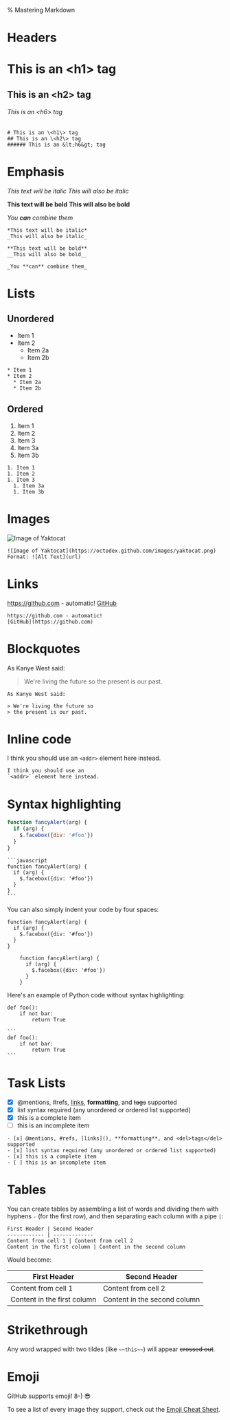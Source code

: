% Mastering Markdown

# Headers
# This is an \<h1\> tag
## This is an \<h2\> tag
###### This is an &lt;h6&gt; tag

```
# This is an \<h1\> tag
## This is an \<h2\> tag
###### This is an &lt;h6&gt; tag
```

# Emphasis
*This text will be italic*
_This will also be italic_

**This text will be bold**
__This will also be bold__

_You **can** combine them_

```
*This text will be italic*
_This will also be italic_

**This text will be bold**
__This will also be bold__

_You **can** combine them_
```

# Lists
## Unordered
* Item 1
* Item 2
  * Item 2a
  * Item 2b

```
* Item 1
* Item 2
  * Item 2a
  * Item 2b
```

## Ordered
1. Item 1
1. Item 2
1. Item 3
  1. Item 3a
  1. Item 3b

```
1. Item 1
1. Item 2
1. Item 3
  1. Item 3a
  1. Item 3b
```

# Images
![Image of Yaktocat](https://octodex.github.com/images/yaktocat.png)

```
![Image of Yaktocat](https://octodex.github.com/images/yaktocat.png)
Format: ![Alt Text](url)
```

# Links
https://github.com - automatic!
[GitHub](https://github.com)

```
https://github.com - automatic!
[GitHub](https://github.com)
```

# Blockquotes
As Kanye West said:

> We're living the future so
> the present is our past.

```
As Kanye West said:

> We're living the future so
> the present is our past.
```

# Inline code
I think you should use an
`<addr>` element here instead.

```
I think you should use an
`<addr>` element here instead.
```

# Syntax highlighting
```javascript
function fancyAlert(arg) {
  if (arg) {
    $.facebox({div: '#foo'})
  }
}
```

````
```javascript
function fancyAlert(arg) {
  if (arg) {
    $.facebox({div: '#foo'})
  }
}
```
````

You can also simply indent your code by four spaces:

    function fancyAlert(arg) {
      if (arg) {
        $.facebox({div: '#foo'})
      }
    }

```
    function fancyAlert(arg) {
      if (arg) {
        $.facebox({div: '#foo'})
      }
    }
```

Here's an example of Python code without syntax highlighting:
```
def foo():
    if not bar:
        return True
```

````
```
def foo():
    if not bar:
        return True
```
````

# Task Lists
- [x] @mentions, #refs, [links](), **formatting**, and <del>tags</del> supported
- [x] list syntax required (any unordered or ordered list supported)
- [x] this is a complete item
- [ ] this is an incomplete item

```
- [x] @mentions, #refs, [links](), **formatting**, and <del>tags</del> supported
- [x] list syntax required (any unordered or ordered list supported)
- [x] this is a complete item
- [ ] this is an incomplete item
```

# Tables
You can create tables by assembling a list of words and dividing them with hyphens `-` (for the first row), and then separating each column with a pipe `|`:

```
First Header | Second Header
------------ | -------------
Content from cell 1 | Content from cell 2
Content in the first column | Content in the second column
```

Would become:

First Header | Second Header
------------ | -------------
Content from cell 1 | Content from cell 2
Content in the first column | Content in the second column

# Strikethrough
Any word wrapped with two tildes (like `~~this~~`) will appear ~~crossed out~~.

# Emoji
GitHub supports emoji! 8-) :sunglasses:

To see a list of every image they support, check out the [Emoji Cheat Sheet](https://github.com/ikatyang/emoji-cheat-sheet/blob/master/README.md).